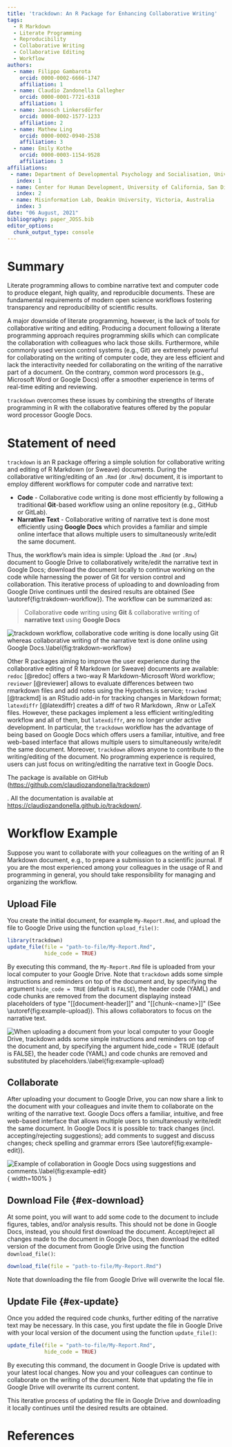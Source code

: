 ```yaml
---
title: 'trackdown: An R Package for Enhancing Collaborative Writing'
tags:
  - R Markdown
  - Literate Programming
  - Reproducibility
  - Collaborative Writing
  - Collaborative Editing
  - Workflow
authors:
  - name: Filippo Gambarota
    orcid: 0000-0002-6666-1747
    affiliation: 1
  - name: Claudio Zandonella Callegher
    orcid: 0000-0001-7721-6318
    affiliation: 1
  - name: Janosch Linkersdörfer
    orcid: 0000-0002-1577-1233
    affiliation: 2
  - name: Mathew Ling
    orcid: 0000-0002-0940-2538
    affiliation: 3
  - name: Emily Kothe
    orcid: 0000-0003-1154-9528
    affiliation: 3
affiliations:
 - name: Department of Developmental Psychology and Socialisation, University of Padova, Padova, Italy
   index: 1
 - name: Center for Human Development, University of California, San Diego, USA
   index: 2
 - name: Misinformation Lab, Deakin University, Victoria, Australia
   index: 3
date: "06 August, 2021"
bibliography: paper_JOSS.bib
editor_options: 
  chunk_output_type: console
---
```




# Summary

Literate programming allows to combine narrative text and computer code to produce elegant, high quality, and reproducible documents. These are fundamental requirements of modern open science workflows fostering transparency and reproducibility of scientific results. 

A major downside of literate programming, however, is the lack of tools for collaborative writing and editing. Producing a document following a literate programming approach requires programming skills which can complicate the collaboration with colleagues who lack those skills. Furthermore, while commonly used version control systems (e.g., Git) are extremely powerful for collaborating on the writing of computer code, they are less efficient and lack the interactivity needed for collaborating on the writing of the narrative part of a document. On the contrary, common word processors (e.g., Microsoft Word or Google Docs) offer a smoother experience in terms of real-time editing and reviewing. 

`trackdown` overcomes these issues by combining the strengths of literate programming in R with the collaborative features offered by the popular word processor Google Docs.

# Statement of need 

`trackdown` is an R package offering a simple solution for collaborative writing and editing of R Markdown (or Sweave) documents. During the collaborative writing/editing of an `.Rmd` (or `.Rnw`) document, it is important to employ different workflows for computer code and narrative text:

- **Code** - Collaborative code writing is done most efficiently by following a traditional **Git**-based workflow using an online repository (e.g., GitHub or GitLab).
- **Narrative Text** - Collaborative writing of narrative text is done most efficiently using **Google Docs** which provides a familiar and simple online interface that allows multiple users to simultaneously write/edit the same document.

Thus, the workflow’s main idea is simple: Upload the `.Rmd` (or `.Rnw`) document to Google Drive to collaboratively write/edit the narrative text in Google Docs; download the document locally to continue working on the code while harnessing the power of Git for version control and collaboration. This iterative process of uploading to and downloading from Google Drive continues until the desired results are obtained (See \autoref{fig:trakdown-workflow}). The workflow can be summarized as:

> Collaborative **code** writing using **Git** & collaborative writing of **narrative text** using **Google Docs**  

![trackdown workflow, collaborative code writing is done locally using Git whereas collaborative writing of the narrative text is done online using Google Docs.\label{fig:trakdown-workflow}](trackdown-workflow.png)

Other R packages aiming to improve the user experience during the collaborative editing of R Markdown (or Sweave) documents are available: `redoc` [@redoc] offers a two-way R Markdown-Microsoft Word workflow; `reviewer` [@reviewer] allows to evaluate differences between two rmarkdown files and add notes using the Hypothes.is service; `trackmd` [@trackmd] is an RStudio add-in for tracking changes in Markdown format; `latexdiffr` [@latexdiffr] creates a diff of two R Markdown, .Rnw or LaTeX files. However, these packages implement a less efficient writing/editing workflow and all of them, but `latexdiffr`, are no longer under active development. In particular, the `trackdown` workflow has the advantage of being based on Google Docs which offers users a familiar, intuitive, and free web-based interface that allows multiple users to simultaneously write/edit the same document. Moreover, `trackdown` allows anyone to contribute to the writing/editing of the document. No programming experience is required, users can just focus on writing/editing the narrative text in Google Docs.

The package is available on GitHub (https://github.com/claudiozandonella/trackdown) 
<!-- and CRAN (https://CRAN.R-project.org/package=trackdown) -->
. All the documentation is available at https://claudiozandonella.github.io/trackdown/.

# Workflow Example

Suppose you want to collaborate with your colleagues on the writing of an R Markdown document, e.g., to prepare a submission to a scientific journal. If you are the most experienced among your colleagues in the usage of R and programming in general, you should take responsibility for managing and organizing the workflow.

## Upload File

You create the initial document, for example `My-Report.Rmd`, and upload the file to Google Drive using the function `upload_file()`:


```r
library(trackdown)
update_file(file = "path-to-file/My-Report.Rmd", 
            hide_code = TRUE)
```

By executing this command, the `My-Report.Rmd` file is uploaded from your local computer to your Google Drive. Note that `trackdown` adds some simple instructions and reminders on top of the document and, by specifying the argument `hide_code = TRUE` (default is `FALSE`), the header code (YAML) and code chunks are removed from the document displaying instead placeholders of type "[[document-header]]" and "[[chunk-\<name\>]]" (See \autoref{fig:example-upload}). This allows collaborators to focus on the narrative text. 

![When uploading a document from your local computer to your Google Drive, `trackdown` adds some simple instructions and reminders on top of the document and, by specifying the argument `hide_code = TRUE` (default is `FALSE`), the header code (YAML) and code chunks are removed and substituted by placeholders.\label{fig:example-upload}](JOSS-fig.png)

## Collaborate

After uploading your document to Google Drive, you can now share a link to the document with your colleagues and invite them to collaborate on the writing of the narrative text. Google Docs offers a familiar, intuitive, and free web-based interface that allows multiple users to simultaneously write/edit the same document. In Google Docs it is possible to: track changes (incl. accepting/rejecting suggestions); add comments to suggest and discuss changes; check spelling and grammar errors (See \autoref{fig:example-edit}).

![Example of collaboration in Google Docs using suggestions and comments.\label{fig:example-edit}](Example-edit.png){ width=100% }

## Download File {#ex-download}

At some point, you will want to add some code to the document to include figures, tables, and/or analysis results. This should not be done in Google Docs, instead, you should first download the document. Accept/reject all changes made to the document in Google Docs, then download the edited version of the document from Google Drive using the function `download_file()`:


```r
download_file(file = "path-to-file/My-Report.Rmd")
```

Note that downloading the file from Google Drive will overwrite the local file. 

## Update File {#ex-update}

Once you added the required code chunks, further editing of the narrative text may be necessary. In this case, you first update the file in Google Drive with your local version of the document using the function `update_file()`:


```r
update_file(file = "path-to-file/My-Report.Rmd", 
            hide_code = TRUE)
```

By executing this command, the document in Google Drive is updated with your latest local changes. Now you and your colleagues can continue to collaborate on the writing of the document. Note that updating the file in Google Drive will overwrite its current content.

This iterative process of updating the file in Google Drive and downloading it locally continues until the desired results are obtained.

# References
